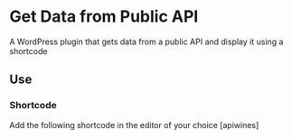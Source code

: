 # Get Data from Public API

A WordPress plugin that gets data from a public API and display it using a shortcode

## Use

### Shortcode

Add the following shortcode in the editor of your choice [apiwines]
